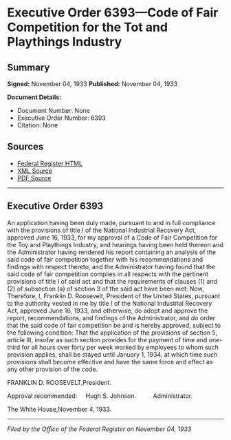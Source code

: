 # Executive Order 6393—Code of Fair Competition for the Tot and Playthings Industry

## Summary

**Signed:** November 04, 1933
**Published:** November 04, 1933

**Document Details:**
- Document Number: None
- Executive Order Number: 6393
- Citation: None

## Sources
- [Federal Register HTML](https://www.presidency.ucsb.edu/documents/executive-order-6393-code-fair-competition-for-the-tot-and-playthings-industry)
- [XML Source](None)
- [PDF Source](None)

---

## Executive Order 6393

An application having been duly made, pursuant to and in full compliance with the provisions of title I of the National Industrial Recovery Act, approved June 16, 1933, for my approval of a Code of Fair Competition for the Toy and Playthings Industry, and hearings having been held thereon and the Administrator having rendered his report containing an analysis of the said code of fair competition together with his recommendations and findings with respect thereto, and the Administrator having found that the said code of fair competition complies in all respects with the pertinent provisions of title I of said act and that the requirements of clauses (1) and (2) of subsection (a) of section 3 of the said act have been met:
Now, Therefore, I, Franklin D. Roosevelt, President of the United States, pursuant to the authority vested in me by title I of the National Industrial Recovery Act, approved June 16, 1933, and otherwise, do adopt and approve the report, recommendations, and findings of the Administrator, and do order that the said code of fair competition be and is hereby approved, subject to the following condition:
That the application of the provisions of section 5, article III, insofar as such section provides for the payment of time and one-third for all hours over forty per week worked by employees to whom such provision applies, shall be stayed until January 1, 1934, at which time such provisions shall become effective and have the same force and effect as any other provision of the code.

FRANKLIN D. ROOSEVELT,President.

Approval recommended:     Hugh S. Johnson.          Administrator.

The White House,November 4, 1933.

---

*Filed by the Office of the Federal Register on November 04, 1933*
